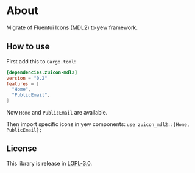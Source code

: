 
# About
Migrate of Fluentui Icons (MDL2) to yew framework.


## How to use

First add this to `Cargo.toml`:
```toml
[dependencies.zuicon-mdl2]
version = "0.2"
features = [
  "Home",
  "PublicEmail",
]
```

Now  `Home` and `PublicEmail` are available.

Then import specific icons in yew components:
`use zuicon_mdl2::{Home, PublicEmail};`


## License
This library is release in [LGPL-3.0](LICENSE).
